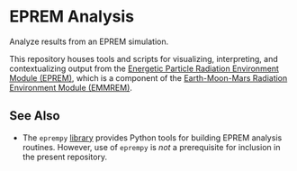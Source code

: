 # EPREM Analysis
Analyze results from an EPREM simulation.

This repository houses tools and scripts for visualizing, interpreting, and contextualizing output from the [Energetic Particle Radiation Environment Module (EPREM)](https://github.com/myoung-space-science/eprem), which is a component of the [Earth-Moon-Mars Radiation Environment Module (EMMREM)](https://emmrem.unh.edu/).

## See Also
* The `eprempy` [library](https://github.com/myoung-space-science/eprempy) provides Python tools for building EPREM analysis routines. However, use of `eprempy` is *not* a prerequisite for inclusion in the present repository.

